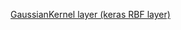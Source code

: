 [GaussianKernel layer (keras RBF layer)](https://github.com/darecophoenixx/wordroid.sblo.jp/wiki/GaussianKernel-layer-(keras-RBF-layer))
